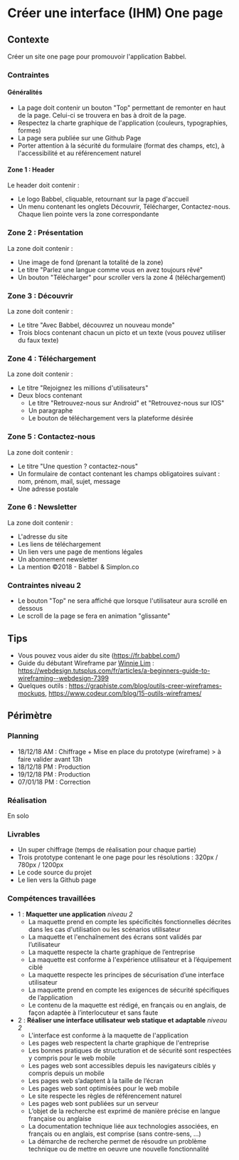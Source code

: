 # Créer une interface (IHM) One page

## Contexte
Créer un site one page pour promouvoir l'application Babbel.

### Contraintes
#### Généralités
* La page doit contenir un bouton "Top" permettant de remonter en haut de la page. Celui-ci se trouvera en bas à droit de la page.
* Respectez la charte graphique de l'application (couleurs, typographies, formes)
* La page sera publiée sur une Github Page
* Porter attention à la sécurité du formulaire (format des champs, etc), à l'accessibilité et au référencement naturel

#### Zone 1 : Header
Le header doit contenir :
* Le logo Babbel, cliquable, retournant sur la page d'accueil
* Un menu contenant les onglets Découvrir, Télécharger, Contactez-nous. Chaque lien pointe vers la zone correspondante

### Zone 2 : Présentation
La zone doit contenir :
* Une image de fond (prenant la totalité de la zone)
* Le titre "Parlez une langue comme vous en avez toujours rêvé"
* Un bouton "Télécharger" pour scroller vers la zone 4 (téléchargement)

### Zone 3 : Découvrir
La zone doit contenir :
* Le titre "Avec Babbel, découvrez un nouveau monde"
* Trois blocs contenant chacun un picto et un texte (vous pouvez utiliser du faux texte)

### Zone 4 : Téléchargement
La zone doit contenir :
* Le titre "Rejoignez les millions d'utilisateurs"
* Deux blocs contenant
    * Le titre "Retrouvez-nous sur Android" et "Retrouvez-nous sur IOS"
    * Un paragraphe
    * Le bouton de téléchargement vers la plateforme désirée

### Zone 5 : Contactez-nous
La zone doit contenir :
* Le titre "Une question ? contactez-nous"
* Un formulaire de contact contenant les champs obligatoires suivant : nom, prénom, mail, sujet, message
* Une adresse postale

### Zone 6 : Newsletter
La zone doit contenir :
* L'adresse du site
* Les liens de téléchargement
* Un lien vers une page de mentions légales
* Un abonnement newsletter
* La mention ©2018 - Babbel & Simplon.co

### Contraintes niveau 2
* Le bouton "Top" ne sera affiché que lorsque l'utilisateur aura scrollé en dessous
* Le scroll de la page se fera en animation "glissante"

## Tips
* Vous pouvez vous aider du site (https://fr.babbel.com/)
* Guide du débutant Wireframe par [Winnie Lim](http://winnielim.com/) : https://webdesign.tutsplus.com/fr/articles/a-beginners-guide-to-wireframing--webdesign-7399
* Quelques outils : https://graphiste.com/blog/outils-creer-wireframes-mockups, https://www.codeur.com/blog/15-outils-wireframes/


## Périmètre

### Planning
* 18/12/18 AM : Chiffrage + Mise en place du prototype (wireframe) > à faire valider avant 13h
* 18/12/18 PM : Production
* 19/12/18 PM : Production
* 07/01/18 PM : Correction

### Réalisation
En solo

### Livrables
* Un super chiffrage (temps de réalisation pour chaque partie)
* Trois prototype contenant le one page pour les résolutions : 320px / 780px / 1200px
* Le code source du projet
* Le lien vers la Github page

### Compétences travaillées
* 1 : **Maquetter une application** *niveau 2*
    * La maquette prend en compte les spécificités fonctionnelles décrites dans les cas d'utilisation ou les scénarios utilisateur
    * La maquette et l'enchaînement des écrans sont validés par l’utilisateur
    * La maquette respecte la charte graphique de l’entreprise
    * La maquette est conforme à l'expérience utilisateur et à l’équipement ciblé
    * La maquette respecte les principes de sécurisation d’une interface utilisateur
    * La maquette prend en compte les exigences de sécurité spécifiques de l’application
    * Le contenu de la maquette est rédigé, en français ou en anglais, de façon adaptée à l’interlocuteur et sans faute
* 2 : **Réaliser une interface utilisateur web statique et adaptable** *niveau 2*
    * L'interface est conforme à la maquette de l'application
    * Les pages web respectent la charte graphique de l'entreprise
    * Les bonnes pratiques de structuration et de sécurité sont respectées y compris pour le web mobile
    * Les pages web sont accessibles depuis les navigateurs ciblés y compris depuis un mobile
    * Les pages web s’adaptent à la taille de l’écran
    * Les pages web sont optimisées pour le web mobile
    * Le site respecte les règles de référencement naturel
    * Les pages web sont publiées sur un serveur
    * L’objet de la recherche est exprimé de manière précise en langue française ou anglaise
    * La documentation technique liée aux technologies associées, en français ou en anglais, est comprise (sans contre-sens, ...)
    * La démarche de recherche permet de résoudre un problème technique ou de mettre en oeuvre une nouvelle fonctionnalité
